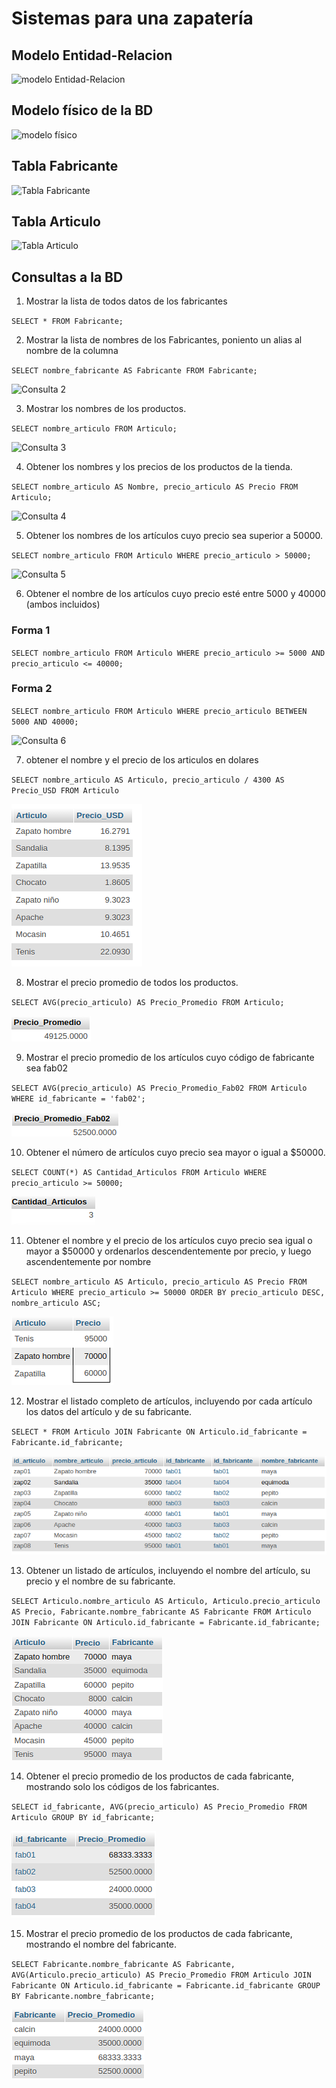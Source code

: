 # Sistemas para una zapatería

## Modelo Entidad-Relacion

![modelo Entidad-Relacion](img/bd_zapateria.png "Modelo Entidad-Relación")

## Modelo físico de la BD

![modelo físico](img/modelo_fisico.png "Modelo físico de la BD")

## Tabla Fabricante

![Tabla Fabricante](img/tabla_fabricante.png "Tabla Fabricante")

## Tabla Articulo
![Tabla Articulo](img/tabla_articulo.png "Tabla Articulo")

## Consultas a la BD

1. Mostrar la lista de todos datos de los fabricantes

`SELECT * FROM Fabricante;`

2. Mostrar la lista de nombres de los Fabricantes, poniento un alias al nombre de la columna

`SELECT nombre_fabricante AS Fabricante FROM Fabricante;`

![Consulta 2](img/consulta_2.png "Consulta 2")

3. Mostrar los nombres de los productos.

`SELECT nombre_articulo FROM Articulo;`

![Consulta 3](img/consulta_3.png "Consulta 3")

4. Obtener los nombres y los precios de los productos de la tienda.

`SELECT nombre_articulo AS Nombre, precio_articulo AS Precio FROM Articulo;`

![Consulta 4](img/consulta_4.png "Consulta 4")

5. Obtener los nombres de los artículos cuyo precio sea superior a 50000.

`SELECT nombre_articulo FROM Articulo WHERE precio_articulo > 50000;`

![Consulta 5](img/consulta_5.png  "Consulta 5")

6. Obtener el nombre de los artículos cuyo precio esté entre 5000 y 40000 (ambos incluidos)

### Forma 1
`SELECT nombre_articulo FROM Articulo WHERE precio_articulo >= 5000 AND precio_articulo <= 40000;`

### Forma 2
`SELECT nombre_articulo FROM Articulo WHERE precio_articulo BETWEEN 5000 AND 40000;`

![Consulta 6](img/consulta_6.png  "Consulta 6")

7. obtener el nombre y el precio de los articulos en dolares

`SELECT nombre_articulo AS Articulo, precio_articulo / 4300 AS Precio_USD FROM Articulo`

![consulta 7](img/consulta_7.png "consulta 7")

8.  Mostrar el precio promedio de todos los productos.

`SELECT AVG(precio_articulo) AS Precio_Promedio FROM Articulo;`

![consulta 8](img/precio_promedio_1.png "consulta 8")

9.  Mostrar el precio promedio de los artículos cuyo código de fabricante sea fab02

`SELECT AVG(precio_articulo) AS Precio_Promedio_Fab02 FROM Articulo WHERE id_fabricante = 'fab02';`

![consulta 9](img/precio_promedio_fab2.png "consulta 9")

10. Obtener el número de artículos cuyo precio sea mayor o igual a $50000.

`SELECT COUNT(*) AS Cantidad_Articulos FROM Articulo WHERE precio_articulo >= 50000;`

![consulta 10](img/cantidad_articulo_1.png "consulta 10")

11. Obtener el nombre y el precio de los artículos cuyo precio sea igual o mayor a $50000 y ordenarlos descendentemente por precio, y luego ascendentemente por nombre

`SELECT nombre_articulo AS Articulo, precio_articulo AS Precio FROM Articulo WHERE precio_articulo >= 50000 ORDER BY precio_articulo DESC, nombre_articulo ASC;`

![consulta 11](img/articulo_precio_1.png "consulta 11")

12. Mostrar el listado completo de artículos, incluyendo por cada artículo los datos del artículo y de su fabricante.

`SELECT * FROM Articulo JOIN Fabricante ON Articulo.id_fabricante = Fabricante.id_fabricante;`

![consulta 12](img/consulta_12.png "consulta 12")

13. Obtener un listado de artículos, incluyendo el nombre del artículo, su precio y el nombre de su fabricante.

`SELECT Articulo.nombre_articulo AS Articulo, Articulo.precio_articulo AS Precio, Fabricante.nombre_fabricante AS Fabricante FROM Articulo JOIN Fabricante ON Articulo.id_fabricante = Fabricante.id_fabricante;`

![consulta 13](img/consulta_13.png "consulta 13")

14. Obtener el precio promedio de los productos de cada fabricante, mostrando solo los códigos de los fabricantes.

`SELECT id_fabricante, AVG(precio_articulo) AS Precio_Promedio FROM Articulo GROUP BY id_fabricante;`

![consulta 14](img/consulta_14.png "consulta 14")

15. Mostrar el precio promedio de los productos de cada fabricante, mostrando el nombre del fabricante.

`SELECT Fabricante.nombre_fabricante AS Fabricante, AVG(Articulo.precio_articulo) AS Precio_Promedio FROM Articulo JOIN Fabricante ON Articulo.id_fabricante = Fabricante.id_fabricante GROUP BY Fabricante.nombre_fabricante;`

![consulta 15](img/consulta_15.png "consulta 15")
